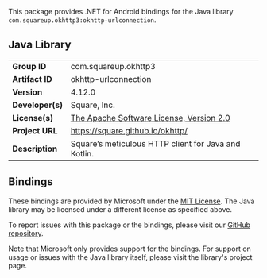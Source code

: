 This package provides .NET for Android bindings for the Java library `com.squareup.okhttp3:okhttp-urlconnection`.

## Java Library

| | |
|-|-|
| **Group ID** | com.squareup.okhttp3 |
| **Artifact ID** | okhttp-urlconnection |
| **Version** | 4.12.0 |
| **Developer(s)** | Square, Inc. |
| **License(s)** | [The Apache Software License, Version 2.0](http://www.apache.org/licenses/LICENSE-2.0.txt) |
| **Project URL** | https://square.github.io/okhttp/ |
| **Description** | Square&#x2019;s meticulous HTTP client for Java and Kotlin. |

## Bindings

These bindings are provided by Microsoft under the [MIT License](https://opensource.org/licenses/MIT). The Java
library may be licensed under a different license as specified above.

To report issues with this package or the bindings, please visit our [GitHub repository](https://aka.ms/android-libraries).

Note that Microsoft only provides support for the bindings. For support on
usage or issues with the Java library itself, please visit the library's project page.
